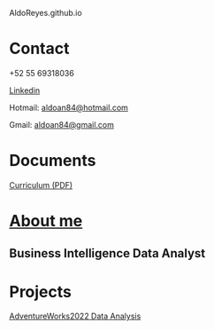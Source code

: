  AldoReyes.github.io

# Contact

 +52 55 69318036
 
 [Linkedin](https://www.linkedin.com/in/aldoreyesbianalyst?lipi=urn%3Ali%3Apage%3Ad_flagship3_profile_view_base_contact_details%3Bv420leqVSUOChjUj%2BtCWbw%3D%3D)

 Hotmail: aldoan84@hotmail.com
 
 Gmail: aldoan84@gmail.com

# Documents
 [Curriculum (PDF)](/Assets/files/Aldo_Reyes_CV.pdf)

# [About me](https://github.com/AldoReyes84/About-me)

## Business Intelligence Data Analyst

# Projects

 [AdventureWorks2022 Data Analysis](https://github.com/AldoReyes84/Data-Analisys_For-AdventureWorksDW2022_SQL_PowerBI_Python_Excel)
